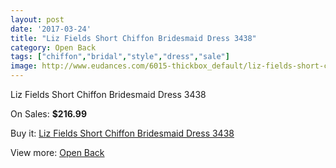 ```yaml
---
layout: post
date: '2017-03-24'
title: "Liz Fields Short Chiffon Bridesmaid Dress 3438"
category: Open Back
tags: ["chiffon","bridal","style","dress","sale"]
image: http://www.eudances.com/6015-thickbox_default/liz-fields-short-chiffon-bridesmaid-dress-3438.jpg
---
```

Liz Fields Short Chiffon Bridesmaid Dress 3438

On Sales: **$216.99**
<a href="https://www.eudances.com/en/open-back/2139-liz-fields-short-chiffon-bridesmaid-dress-3438.html"><amp-img layout="responsive" width="600" height="600" src="//www.eudances.com/6015-thickbox_default/liz-fields-short-chiffon-bridesmaid-dress-3438.jpg" alt="Liz Fields Short Chiffon Bridesmaid Dress 3438 0" /></a>
<a href="https://www.eudances.com/en/open-back/2139-liz-fields-short-chiffon-bridesmaid-dress-3438.html"><amp-img layout="responsive" width="600" height="600" src="//www.eudances.com/6016-thickbox_default/liz-fields-short-chiffon-bridesmaid-dress-3438.jpg" alt="Liz Fields Short Chiffon Bridesmaid Dress 3438 1" /></a>

Buy it: [Liz Fields Short Chiffon Bridesmaid Dress 3438](https://www.eudances.com/en/open-back/2139-liz-fields-short-chiffon-bridesmaid-dress-3438.html "Liz Fields Short Chiffon Bridesmaid Dress 3438")

View more: [Open Back](https://www.eudances.com/en/24-open-back "Open Back")